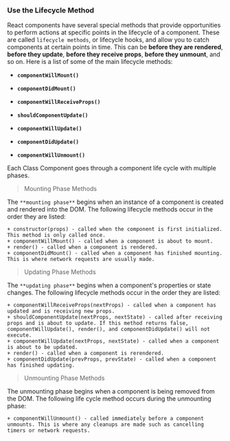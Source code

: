 ### Use the Lifecycle Method 

React components have several special methods that provide opportunities to perform actions at specific points 
in the lifecycle of a component. These are called `lifecycle methods`, or lifecycle hooks, and allow you to catch components 
at certain points in time. This can be **before they are rendered**, **before they update**, **before they receive props**, **before they unmount**, and so on. Here is a list of some of the main lifecycle methods:

* **`componentWillMount()`**

* **`componentDidMount()`**

* **`componentWillReceiveProps()`**

* **`shouldComponentUpdate()`**

* **`componentWillUpdate()`**

* **`componentDidUpdate()`**

* **`componentWillUnmount()`**


Each Class Component goes through a component life cycle with multiple phases. 

> Mounting Phase Methods

The `**mounting phase**` begins when an instance of a component is created and rendered into the DOM. The following lifecycle methods occur in the order they are listed:

    + constructor(props) - called when the component is first initialized. This method is only called once.
    + componentWillMount() - called when a component is about to mount.
    + render() - called when a component is rendered.
    + componentDidMount() - called when a component has finished mounting. This is where network requests are usually made.

> Updating Phase Methods

The `**updating phase**` begins when a component's properties or state changes. The following lifecycle methods occur in the order they are listed:

    + componentWillReceiveProps(nextProps) - called when a component has updated and is receiving new props.
    + shouldComponentUpdate(nextProps, nextState) - called after receiving props and is about to update. If this method returns false, componentWillUpdate(), render(), and componentDidUpdate() will not execute.
    + componentWillUpdate(nextProps, nextState) - called when a component is about to be updated.
    + render() - called when a component is rerendered.
    + componentDidUpdate(prevProps, prevState) - called when a component has finished updating.

> Unmounting Phase Methods

The unmounting phase begins when a component is being removed from the DOM. The following life cycle method occurs during the unmounting phase:

    + componentWillUnmount() - called immediately before a component unmounts. This is where any cleanups are made such as cancelling timers or network requests.

